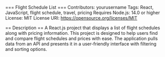=== Flight Schedule List ===
Contributors: yourusername
Tags: React, JavaScript, flight schedule, travel, pricing
Requires Node.js: 14.0 or higher
License: MIT
License URI: https://opensource.org/licenses/MIT

== Description ==
A React.js project that displays a list of flight schedules along with pricing information. This project is designed to help users find and compare flight schedules and prices with ease. The application pulls data from an API and presents it in a user-friendly interface with filtering and sorting options.
